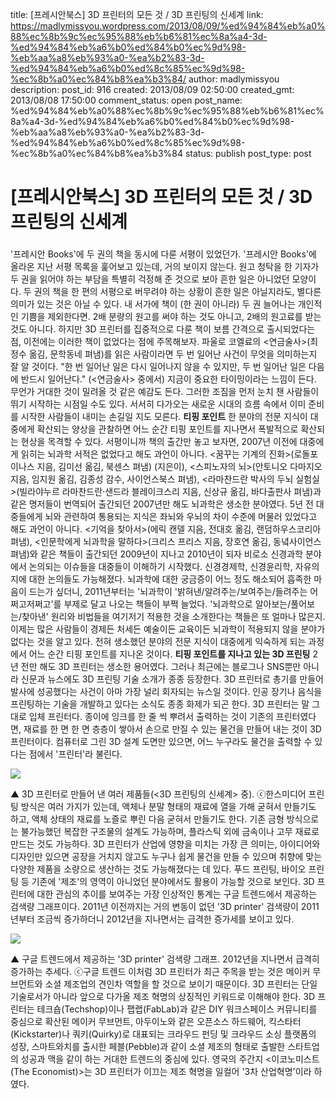 title: [프레시안북스] 3D 프린터의 모든 것 / 3D 프린팅의 신세계
link: https://madlymissyou.wordpress.com/2013/08/09/%ed%94%84%eb%a0%88%ec%8b%9c%ec%95%88%eb%b6%81%ec%8a%a4-3d-%ed%94%84%eb%a6%b0%ed%84%b0%ec%9d%98-%eb%aa%a8%eb%93%a0-%ea%b2%83-3d-%ed%94%84%eb%a6%b0%ed%8c%85%ec%9d%98-%ec%8b%a0%ec%84%b8%ea%b3%84/
author: madlymissyou
description: 
post_id: 916
created: 2013/08/09 02:50:00
created_gmt: 2013/08/08 17:50:00
comment_status: open
post_name: %ed%94%84%eb%a0%88%ec%8b%9c%ec%95%88%eb%b6%81%ec%8a%a4-3d-%ed%94%84%eb%a6%b0%ed%84%b0%ec%9d%98-%eb%aa%a8%eb%93%a0-%ea%b2%83-3d-%ed%94%84%eb%a6%b0%ed%8c%85%ec%9d%98-%ec%8b%a0%ec%84%b8%ea%b3%84
status: publish
post_type: post

# [프레시안북스] 3D 프린터의 모든 것 / 3D 프린팅의 신세계

### 

'프레시안 Books'에 두 권의 책을 동시에 다룬 서평이 있었던가. '프레시안 Books'에 올라온 지난 서평 목록을 훑어보고 있는데, 거의 보이지 않는다. 원고 청탁을 한 기자가 두 권을 읽어야 하는 부담을 특별히 걱정해 준 것으로 보아 흔한 일은 아니었던 모양이다. 두 권의 책을 한 편의 서평으로 버무려야 하는 상황이 흔한 일은 아닐지라도, 별다른 의미가 있는 것은 아닐 수 있다. 내 서가에 책이 (한 권이 아니라) 두 권 늘어나는 개인적인 기쁨을 제외한다면. 2배 분량의 원고를 써야 하는 것도 아니고, 2배의 원고료를 받는 것도 아니다. 하지만 3D 프린터를 집중적으로 다룬 책이 보름 간격으로 출시되었다는 점, 이전에는 이러한 책이 없었다는 점에 주목해보자. 파울로 코엘료의 <연금술사>(최정수 옮김, 문학동네 펴냄)를 읽은 사람이라면 두 번 일어난 사건이 무엇을 의미하는지 잘 알 것이다. "한 번 일어난 일은 다시 일어나지 않을 수 있지만, 두 번 일어난 일은 다음에 반드시 일어난다." (<연금술사> 중에서) 지금이 중요한 타이밍이라는 느낌이 든다. 무언가 거대한 것이 밀려올 것 같은 예감도 든다. 그러한 조짐을 먼저 눈치 챈 사람들이 뛰기 시작하는 시점일 수도 있다. 서서히 다가오는 새로운 시대의 흐름 속에서 이미 준비를 시작한 사람들이 내미는 손길일 지도 모른다. **티핑 포인트** 한 분야의 전문 지식이 대중에게 확산되는 양상을 관찰하면 어느 순간 티핑 포인트를 지나면서 폭발적으로 확산되는 현상을 목격할 수 있다. 서평이니까 책의 출간만 놓고 보자면, 2007년 이전에 대중에게 읽히는 뇌과학 서적은 없었다고 해도 과언이 아니다. <꿈꾸는 기계의 진화>(로돌포 이나스 지음, 김미선 옮김, 북센스 펴냄) (지은이), <스피노자의 뇌>(안토니오 다마지오 지음, 임지원 옮김, 김종성 감수, 사이언스북스 펴냄), <라마찬드란 박사의 두뇌 실험실>(빌라야누르 라마찬드란·샌드라 블레이크스리 지음, 신상규 옮김, 바다출판사 펴냄)과 같은 명저들이 번역되어 출간되던 2007년만 해도 뇌과학은 생소한 분야였다. 5년 전 대중들에게 뇌와 관련하여 통용되는 지식은 좌뇌와 우뇌의 차이 수준에 머물러 있었다고 해도 과언이 아니다. <기억을 찾아서>(에릭 캔델 지음, 전대호 옮김, 랜덤하우스코리아 펴냄), <인문학에게 뇌과학을 말하다>(크리스 프리스 지음, 장호연 옮김, 동녘사이언스 펴냄)와 같은 책들이 출간되던 2009년이 지나고 2010년이 되자 비로소 신경과학 분야에서 논의되는 이슈들을 대중들이 이해하기 시작했다. 신경경제학, 신경윤리학, 자유의지에 대한 논의들도 가능해졌다. 뇌과학에 대한 궁금증이 어느 정도 해소되어 흡족한 마음이 드는가 싶더니, 2011년부터는 '뇌과학이 '밝혀낸/알려주는/보여주는/들려주는 어쩌고저쩌고'를 부제로 달고 나오는 책들이 부쩍 늘었다. '뇌과학으로 알아보는/풀어보는/찾아낸' 원리와 비법들을 여기저기 적용한 것을 소개한다는 책들은 또 얼마나 많은지. 이제는 많은 사람들이 경제든 처세든 예술이든 교육이든 뇌과학이 적용되지 않을 분야가 없다는 것을 알고 있다. 전혀 생소했던 분야의 전문 지식이 대중에게 익숙하게 되는 과정에서 어느 순간 티핑 포인트를 지나온 것이다. **티핑 포인트를 지나고 있는 3D 프린팅** 2년 전만 해도 3D 프린터는 생소한 용어였다. 그러나 최근에는 블로그나 SNS뿐만 아니라 신문과 뉴스에도 3D 프린팅 기술 소개가 종종 등장한다. 3D 프린터로 총기를 만들어 발사에 성공했다는 사건이 아마 가장 널리 회자되는 뉴스일 것이다. 인공 장기나 음식을 프린팅하는 기술을 개발하고 있다는 소식도 종종 화제가 되곤 한다. 3D 프린터는 말 그대로 입체 프린터다. 종이에 잉크를 한 줄 씩 뿌려서 출력하는 것이 기존의 프린터였다면, 재료를 한 면 한 면 층층이 쌓아서 손으로 만질 수 있는 물건을 만들어 내는 것이 3D 프린터이다. 컴퓨터로 그린 3D 설계 도면만 있으면, 어느 누구라도 물건을 출력할 수 있다는 점에서 '프린터'라 불린다. 

![](http://pressian.wcms.newscloud.or.kr/data/photos/IMAGE_ROOT/images/2013/08/09/50130809121115\(2\).JPG)

▲ 3D 프린터로 만들어 낸 여러 제품들(<3D 프린팅의 신세계> 중). ⓒ한스미디어
프린팅 방식은 여러 가지가 있는데, 액체나 분말 형태의 재료에 열을 가해 굳혀서 만들기도 하고, 액체 상태의 재료를 노즐로 뿌린 다음 굳혀서 만들기도 한다. 기존 금형 방식으로는 불가능했던 복잡한 구조물의 설계도 가능하며, 플라스틱 외에 금속이나 고무 재료로 만드는 것도 가능하다. 3D 프린터가 산업에 영향을 미치는 가장 큰 의미는, 아이디어와 디자인만 있으면 공장을 거치지 않고도 누구나 쉽게 물건을 만들 수 있으며 취향에 맞는 다양한 제품을 소량으로 생산하는 것도 가능해졌다는 데 있다. 푸드 프린팅, 바이오 프린팅 등 기존에 '제조'의 영역이 아니었던 분야에서도 활용이 가능할 것으로 보인다. 3D 프린터에 대한 관심의 추이를 보여주는 가장 인상적인 통계는 구글 트렌드에서 제공하는 검색량 그래프이다. 2011년 이전까지는 거의 변동이 없던 '3D printer' 검색량이 2011년부터 조금씩 증가하더니 2012년을 지나면서는 급격한 증가세를 보이고 있다. 

![](http://pressian.wcms.newscloud.or.kr/data/photos/IMAGE_ROOT/images/2013/08/09/50130809121115.JPG)

▲ 구글 트렌드에서 제공하는 '3D printer' 검색량 그래프. 2012년을 지나면서 급격히 증가하는 추세다. ⓒ구글 트렌드
이처럼 3D 프린터가 최근 주목을 받는 것은 메이커 무브먼트와 소셜 제조업의 견인차 역할을 할 것으로 보이기 때문이다. 3D 프린터는 단일 기술로서가 아니라 앞으로 다가올 제조 혁명의 상징적인 키워드로 이해해야 한다. 3D 프린터는 테크숍(Techshop)이나 팹랩(FabLab)과 같은 DIY 워크스페이스 커뮤니티를 중심으로 확산된 메이커 무브먼트, 아두이노와 같은 오픈소스 하드웨어, 킥스타터(Kickstarter)나 쿼키(Quirky)로 대표되는 크라우드 펀딩 및 크라우드 소싱 플랫폼의 성장, 스마트와치를 출시한 페블(Pebble)과 같이 소셜 제조의 형태로 출발한 스타트업의 성공과 맥을 같이 하는 거대한 트렌드의 중심에 있다. 영국의 주간지 <이코노미스트(The Economist)>는 3D 프린터가 이끄는 제조 혁명을 일컬어 '3차 산업혁명'이라 하였다.